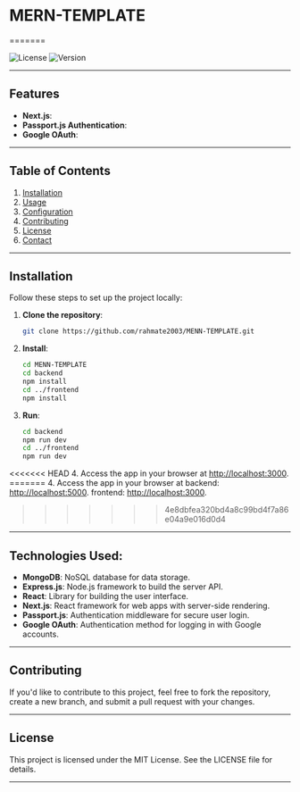 # MERN-TEMPLATE

=======

![License](https://img.shields.io/badge/license-MIT-blue.svg) <!-- Replace with your project's license -->
![Version](https://img.shields.io/badge/version-1.0.0-green.svg) <!-- Replace with your project's version -->

---

## Features

- **Next.js**:
- **Passport.js Authentication**:
- **Google OAuth**:

---

## Table of Contents

1. [Installation](#installation)
2. [Usage](#usage)
3. [Configuration](#configuration)
4. [Contributing](#contributing)
5. [License](#license)
6. [Contact](#contact)

---

## Installation

Follow these steps to set up the project locally:

1. **Clone the repository**:

   ```bash
   git clone https://github.com/rahmate2003/MENN-TEMPLATE.git
   ```

2. **Install**:

   ```bash
   cd MENN-TEMPLATE
   cd backend
   npm install
   cd ../frontend
   npm install
   ```

3. **Run**:
   ```bash
   cd backend
   npm run dev
   cd ../frontend
   npm run dev
   ```

<<<<<<< HEAD 4. Access the app in your browser at [http://localhost:3000](http://localhost:3000).
======= 4. Access the app in your browser at backend: [http://localhost:5000](http://localhost:5000). frontend: [http://localhost:3000](http://localhost:3000).

> > > > > > > 4e8dbfea320bd4a8c99bd4f7a86e04a9e016d0d4

---

## Technologies Used:

- **MongoDB**: NoSQL database for data storage.
- **Express.js**: Node.js framework to build the server API.
- **React**: Library for building the user interface.
- **Next.js**: React framework for web apps with server-side rendering.
- **Passport.js**: Authentication middleware for secure user login.
- **Google OAuth**: Authentication method for logging in with Google accounts.

---

## Contributing

If you'd like to contribute to this project, feel free to fork the repository, create a new branch, and submit a pull request with your changes.

---

## License

This project is licensed under the MIT License. See the LICENSE file for details.

---
